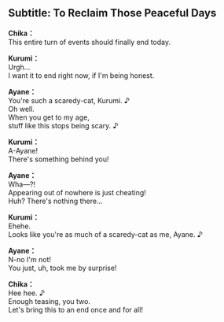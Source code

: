 # 

  
## Subtitle: To Reclaim Those Peaceful Days
  
**Chika：**  
This entire turn of events should finally end today.  
  
**Kurumi：**  
Urgh...  
I want it to end right now, if I'm being honest.  
  
**Ayane：**  
You're such a scaredy-cat, Kurumi. ♪  
Oh well.  
When you get to my age,  
stuff like this stops being scary. ♪  
  
**Kurumi：**  
A-Ayane!  
There's something behind you!  
  
**Ayane：**  
Wha—?!  
Appearing out of nowhere is just cheating!  
Huh? There's nothing there...  
  
**Kurumi：**  
Ehehe.  
Looks like you're as much of a scaredy-cat as me, Ayane. ♪  
  
**Ayane：**  
N-no I'm not!  
You just, uh, took me by surprise!  
  
**Chika：**  
Hee hee. ♪  
Enough teasing, you two.  
Let's bring this to an end once and for all!  
